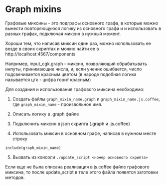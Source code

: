 # Graph mixins

Графовые миксины - это подграфы основного графа, в которые можно вынести повторяющуюся логику из основного графа и
и использовать в разных графах, подключая миксин в нужный момент.

Хороши тем, что написав миксин один раз, можно использовать ее везде в своих скриптах и можно найти ее в
http://localhost:4567/components

Например, input_cgk.graph - миксин, позволяющий обрабатывать инпуты, принимающие числа, и, если ученик ошибается, число
подсвечивается красным цветом (в народе подобная логика называется цгк - цифра горит красным)


Для создания и использования графового миксина необходимо:

1. Создать файлы `graph_mixin_name.graph` и `graph_mixin_name.js.coffee`, где `graph_mixin_name` - произвольное имя.

2. Описать логику в .graph файле

3. Подключить миксин в json скрипта (.graph и .js.coffee)

4. Использовать миксин в основном графе, написав в нужном месте строку

`include(graph_mixin_name)`

5. Вызвать из консоли `./update_script <номер основного скрипта>`

Если еще не была описана реализация в js.coffee файле графового миксина, то после update_script в теле этого файла
 появятся заготовки методов.



